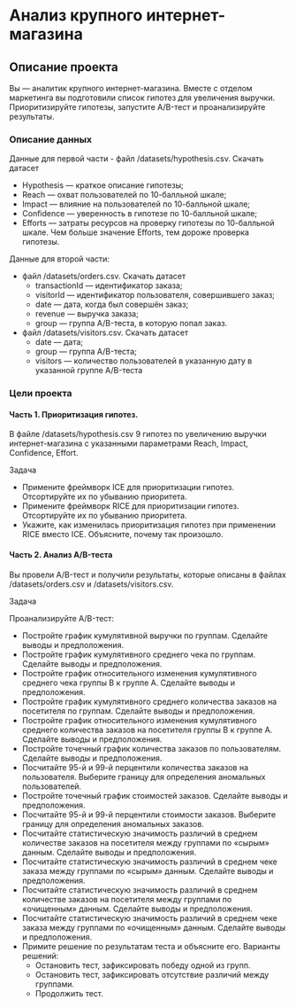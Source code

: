 # Анализ крупного интернет-магазина

## Описание проекта

Вы — аналитик крупного интернет-магазина. Вместе с отделом маркетинга вы подготовили список гипотез для увеличения выручки.
Приоритизируйте гипотезы, запустите A/B-тест и проанализируйте результаты.

### Описание данных
Данные для первой части - файл /datasets/hypothesis.csv. Скачать датасет
- Hypothesis — краткое описание гипотезы;
- Reach — охват пользователей по 10-балльной шкале;
- Impact — влияние на пользователей по 10-балльной шкале;
- Confidence — уверенность в гипотезе по 10-балльной шкале;
- Efforts — затраты ресурсов на проверку гипотезы по 10-балльной шкале. Чем больше значение Efforts, тем дороже проверка гипотезы.

Данные для второй части:
- файл /datasets/orders.csv. Скачать датасет
    - transactionId — идентификатор заказа;
    - visitorId — идентификатор пользователя, совершившего заказ;
    - date — дата, когда был совершён заказ;
    - revenue — выручка заказа;
    - group — группа A/B-теста, в которую попал заказ.
- файл /datasets/visitors.csv. Скачать датасет
    - date — дата;
    - group — группа A/B-теста;
    - visitors — количество пользователей в указанную дату в указанной группе A/B-теста

### Цели проекта
#### Часть 1. Приоритизация гипотез.

В файле /datasets/hypothesis.csv 9 гипотез по увеличению выручки интернет-магазина с указанными параметрами Reach, Impact, Confidence, Effort.

Задача

- Примените фреймворк ICE для приоритизации гипотез. Отсортируйте их по убыванию приоритета.
- Примените фреймворк RICE для приоритизации гипотез. Отсортируйте их по убыванию приоритета.
- Укажите, как изменилась приоритизация гипотез при применении RICE вместо ICE. Объясните, почему так произошло.

#### Часть 2. Анализ A/B-теста

Вы провели A/B-тест и получили результаты, которые описаны в файлах /datasets/orders.csv и /datasets/visitors.csv.

Задача

Проанализируйте A/B-тест:
- Постройте график кумулятивной выручки по группам. Сделайте выводы и предположения.
- Постройте график кумулятивного среднего чека по группам. Сделайте выводы и предположения.
- Постройте график относительного изменения кумулятивного среднего чека группы B к группе A. Сделайте выводы и предположения.
- Постройте график кумулятивного среднего количества заказов на посетителя по группам. Сделайте выводы и предположения.
- Постройте график относительного изменения кумулятивного среднего количества заказов на посетителя группы B к группе A. Сделайте выводы и предположения.
- Постройте точечный график количества заказов по пользователям. Сделайте выводы и предположения.
- Посчитайте 95-й и 99-й перцентили количества заказов на пользователя. Выберите границу для определения аномальных пользователей.
- Постройте точечный график стоимостей заказов. Сделайте выводы и предположения.
- Посчитайте 95-й и 99-й перцентили стоимости заказов. Выберите границу для определения аномальных заказов.
- Посчитайте статистическую значимость различий в среднем количестве заказов на посетителя между группами по «сырым» данным. Сделайте выводы и предположения.
- Посчитайте статистическую значимость различий в среднем чеке заказа между группами по «сырым» данным. Сделайте выводы и предположения.
- Посчитайте статистическую значимость различий в среднем количестве заказов на посетителя между группами по «очищенным» данным. Сделайте выводы и предположения.
- Посчитайте статистическую значимость различий в среднем чеке заказа между группами по «очищенным» данным. Сделайте выводы и предположения.
- Примите решение по результатам теста и объясните его. Варианты решений:
    - Остановить тест, зафиксировать победу одной из групп.
    - Остановить тест, зафиксировать отсутствие различий между группами.
    - Продолжить тест.
